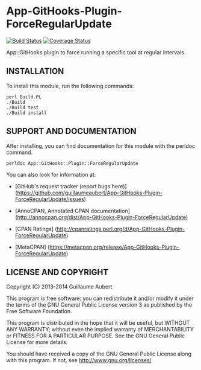 App-GitHooks-Plugin-ForceRegularUpdate
======================================

[![Build Status](https://travis-ci.org/guillaumeaubert/App-GitHooks-Plugin-ForceRegularUpdate.png?branch=master)](https://travis-ci.org/guillaumeaubert/App-GitHooks-Plugin-ForceRegularUpdate)
[![Coverage Status](https://coveralls.io/repos/guillaumeaubert/App-GitHooks-Plugin-ForceRegularUpdate/badge.png?branch=master)](https://coveralls.io/r/guillaumeaubert/App-GitHooks-Plugin-ForceRegularUpdate?branch=master)

App::GitHooks plugin to force running a specific tool at regular intervals.


INSTALLATION
------------

To install this module, run the following commands:

	perl Build.PL
	./Build
	./Build test
	./Build install


SUPPORT AND DOCUMENTATION
-------------------------

After installing, you can find documentation for this module with the
perldoc command.

	perldoc App::GitHooks::Plugin::ForceRegularUpdate


You can also look for information at:

 * [GitHub's request tracker (report bugs here)]
   (https://github.com/guillaumeaubert/App-GitHooks-Plugin-ForceRegularUpdate/issues)

 * [AnnoCPAN, Annotated CPAN documentation]
   (http://annocpan.org/dist/App-GitHooks-Plugin-ForceRegularUpdate)

 * [CPAN Ratings]
   (http://cpanratings.perl.org/d/App-GitHooks-Plugin-ForceRegularUpdate)

 * [MetaCPAN]
   (https://metacpan.org/release/App-GitHooks-Plugin-ForceRegularUpdate)


LICENSE AND COPYRIGHT
---------------------

Copyright (C) 2013-2014 Guillaume Aubert

This program is free software: you can redistribute it and/or modify it under
the terms of the GNU General Public License version 3 as published by the Free
Software Foundation.

This program is distributed in the hope that it will be useful, but WITHOUT ANY
WARRANTY; without even the implied warranty of MERCHANTABILITY or FITNESS FOR A
PARTICULAR PURPOSE. See the GNU General Public License for more details.

You should have received a copy of the GNU General Public License along with
this program. If not, see http://www.gnu.org/licenses/

